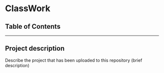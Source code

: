 # ClassWork

## Table of Contents

---

## Project description
Describe the project that has been uploaded to this repository (brief description)
